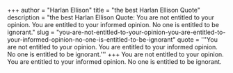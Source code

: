+++
author = "Harlan Ellison"
title = "the best Harlan Ellison Quote"
description = "the best Harlan Ellison Quote: You are not entitled to your opinion. You are entitled to your informed opinion. No one is entitled to be ignorant."
slug = "you-are-not-entitled-to-your-opinion-you-are-entitled-to-your-informed-opinion-no-one-is-entitled-to-be-ignorant"
quote = '''You are not entitled to your opinion. You are entitled to your informed opinion. No one is entitled to be ignorant.'''
+++
You are not entitled to your opinion. You are entitled to your informed opinion. No one is entitled to be ignorant.
